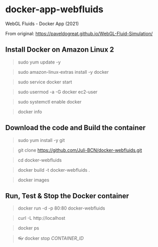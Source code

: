 # docker-app-webfluids

WebGL Fluids - Docker App (2021)

From original: https://paveldogreat.github.io/WebGL-Fluid-Simulation/

## Install Docker on Amazon Linux 2
> sudo yum update -y

> sudo amazon-linux-extras install -y docker

> sudo service docker start

> sudo usermod -a -G docker ec2-user

> sudo systemctl enable docker

> docker info



## Download the code and Build the container
> sudo yum install -y git

> git clone https://github.com/Juli-BCN/docker-webfluids.git

> cd docker-webfluids

> docker build -t docker-webfluids .

> docker images



## Run, Test & Stop the Docker container
> docker run -d -p 80:80 docker-webfluids

> curl -L http://localhost

> docker ps

> :eyeglasses: docker stop *CONTAINER_ID*